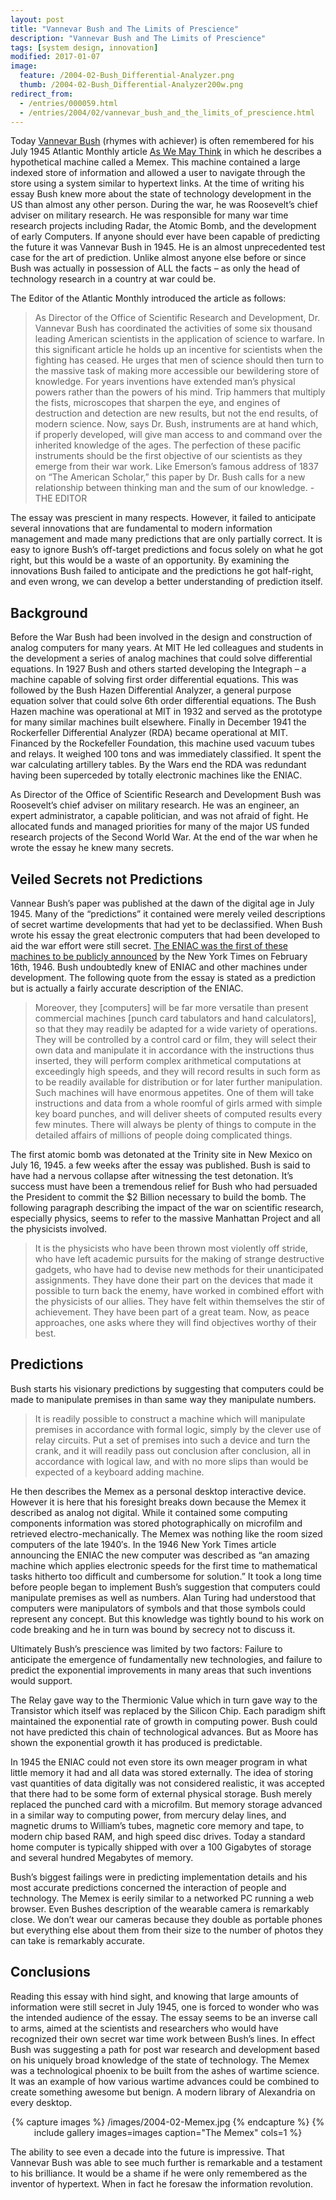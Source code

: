 ```yaml
---
layout: post
title: "Vannevar Bush and The Limits of Prescience"
description: "Vannevar Bush and The Limits of Prescience"
tags: [system design, innovation]
modified: 2017-01-07
image:
  feature: /2004-02-Bush_Differential-Analyzer.png
  thumb: /2004-02-Bush_Differential-Analyzer200w.png
redirect_from: 
  - /entries/000059.html
  - /entries/2004/02/vannevar_bush_and_the_limits_of_prescience.html
---
```

Today [Vannevar Bush](http://www.ibiblio.org/pioneers/bush.html) (rhymes with achiever) is often remembered for his July 1945 Atlantic Monthly article [As We May Think](http://www.theatlantic.com/magazine/archive/1945/07/as-we-may-think/303881/) in which he describes a hypothetical machine called a Memex. This machine contained a large indexed store of information and allowed a user to navigate through the store using a system similar to hypertext links. At the time of writing his essay Bush knew more about the state of technology development in the US than almost any other person. During the war, he was Roosevelt’s chief adviser on military research. He was responsible for many war time research projects including Radar, the Atomic Bomb, and the development of early Computers. If anyone should ever have been capable of predicting the future it was Vannevar Bush in 1945. He is an almost unprecedented test case for the art of prediction. Unlike almost anyone else before or since Bush was actually in possession of ALL the facts – as only the head of technology research in a country at war could be.


The Editor of the Atlantic Monthly introduced the article as follows:

> As Director of the Office of Scientific Research and Development, Dr. Vannevar Bush has coordinated the activities of some six thousand leading American scientists in the application of science to warfare. In this significant article he holds up an incentive for scientists when the fighting has ceased. He urges that men of science should then turn to the massive task of making more accessible our bewildering store of knowledge. For years inventions have extended man’s physical powers rather than the powers of his mind. Trip hammers that multiply the fists, microscopes that sharpen the eye, and engines of destruction and detection are new results, but not the end results, of modern science. Now, says Dr. Bush, instruments are at hand which, if properly developed, will give man access to and command over the inherited knowledge of the ages. The perfection of these pacific instruments should be the first objective of our scientists as they emerge from their war work. Like Emerson’s famous address of 1837 on “The American Scholar,” this paper by Dr. Bush calls for a new relationship between thinking man and the sum of our knowledge. -THE EDITOR

The essay was prescient in many respects. However, it failed to anticipate several innovations that are fundamental to modern information management and made many predictions that are only partially correct. It is easy to ignore Bush’s off-target predictions and focus solely on what he got right, but this would be a waste of an opportunity. By examining the innovations Bush failed to anticipate and the predictions he got half-right, and even wrong, we can develop a better understanding of prediction itself.

## Background

Before the War Bush had been involved in the design and construction of analog computers for many years. At MIT He led colleagues and students in the development a series of analog machines that could solve differential equations. In 1927 Bush and others started developing the Integraph – a machine capable of solving first order differential equations. This was followed by the Bush Hazen Differential Analyzer, a general purpose equation solver that could solve 6th order differential equations. The Bush Hazen machine was operational at MIT in 1932 and served as the prototype for many similar machines built elsewhere. Finally in December 1941 the Rockerfeller Differential Analyzer (RDA) became operational at MIT. Financed by the Rockefeller Foundation, this machine used vacuum tubes and relays. It weighed 100 tons and was immediately classified. It spent the war calculating artillery tables. By the Wars end the RDA was redundant having been superceded by totally electronic machines like the ENIAC.

As Director of the Office of Scientific Research and Development Bush was Roosevelt’s chief adviser on military research. He was an engineer, an expert administrator, a capable politician, and was not afraid of fight. He allocated funds and managed priorities for many of the major US funded research projects of the Second World War. At the end of the war when he wrote the essay he knew many secrets.

## Veiled Secrets not Predictions

Vannear Bush’s paper was published at the dawn of the digital age in July 1945. Many of the “predictions” it contained were merely veiled descriptions of secret wartime developments that had yet to be declassified. When Bush wrote his essay the great electronic computers that had been developed to aid the war effort were still secret. [The ENIAC was the first of these machines to be publicly announced](http://www.upenn.edu/computing/printout/archive/v12/4/crackpot.html) by the New York Times on February 16th, 1946. Bush undoubtedly knew of ENIAC and other machines under development. The following quote from the essay is stated as a prediction but is actually a fairly accurate description of the ENIAC.

> Moreover, they [computers] will be far more versatile than present commercial machines [punch card tabulators and hand calculators], so that they may readily be adapted for a wide variety of operations. They will be controlled by a control card or film, they will select their own data and manipulate it in accordance with the instructions thus inserted, they will perform complex arithmetical computations at exceedingly high speeds, and they will record results in such form as to be readily available for distribution or for later further manipulation. Such machines will have enormous appetites. One of them will take instructions and data from a whole roomful of girls armed with simple key board punches, and will deliver sheets of computed results every few minutes. There will always be plenty of things to compute in the detailed affairs of millions of people doing complicated things.

The first atomic bomb was detonated at the Trinity site in New Mexico on July 16, 1945. a few weeks after the essay was published. Bush is said to have had a nervous collapse after witnessing the test detonation. It’s success must have been a tremendous relief for Bush who had persuaded the President to commit the $2 Billion necessary to build the bomb. The following paragraph describing the impact of the war on scientific research, especially physics, seems to refer to the massive Manhattan Project and all the physicists involved.

> It is the physicists who have been thrown most violently off stride, who have left academic pursuits for the making of strange destructive gadgets, who have had to devise new methods for their unanticipated assignments. They have done their part on the devices that made it possible to turn back the enemy, have worked in combined effort with the physicists of our allies. They have felt within themselves the stir of achievement. They have been part of a great team. Now, as peace approaches, one asks where they will find objectives worthy of their best.

## Predictions

Bush starts his visionary predictions by suggesting that computers could be made to manipulate premises in than same way they manipulate numbers.

> It is readily possible to construct a machine which will manipulate premises in accordance with formal logic, simply by the clever use of relay circuits. Put a set of premises into such a device and turn the crank, and it will readily pass out conclusion after conclusion, all in accordance with logical law, and with no more slips than would be expected of a keyboard adding machine.

He then describes the Memex as a personal desktop interactive device. However it is here that his foresight breaks down because the Memex it described as analog not digital. While it contained some computing components information was stored photographically on microfilm and retrieved electro-mechanically. The Memex was nothing like the room sized computers of the late 1940′s. In the 1946 New York Times article announcing the ENIAC the new computer was described as “an amazing machine which applies electronic speeds for the first time to mathematical tasks hitherto too difficult and cumbersome for solution.” It took a long time before people began to implement Bush’s suggestion that computers could manipulate premises as well as numbers. Alan Turing had understood that computers were manipulators of symbols and that those symbols could represent any concept. But this knowledge was tightly bound to his work on code breaking and he in turn was bound by secrecy not to discuss it.

Ultimately Bush’s prescience was limited by two factors: Failure to anticipate the emergence of fundamentally new technologies, and failure to predict the exponential improvements in many areas that such inventions would support.

The Relay gave way to the Thermionic Value which in turn gave way to the Transistor which itself was replaced by the Silicon Chip. Each paradigm shift maintained the exponential rate of growth in computing power. Bush could not have predicted this chain of technological advances. But as Moore has shown the exponential growth it has produced is predictable.

In 1945 the ENIAC could not even store its own meager program in what little memory it had and all data was stored externally. The idea of storing vast quantities of data digitally was not considered realistic, it was accepted that there had to be some form of external physical storage. Bush merely replaced the punched card with a microfilm. But memory storage advanced in a similar way to computing power, from mercury delay lines, and magnetic drums to William’s tubes, magnetic core memory and tape, to modern chip based RAM, and high speed disc drives. Today a standard home computer is typically shipped with over a 100 Gigabytes of storage and several hundred Megabytes of memory.

Bush’s biggest failings were in predicting implementation details and his most accurate predictions concerned the interaction of people and technology. The Memex is eerily similar to a networked PC running a web browser. Even Bushes description of the wearable camera is remarkably close. We don’t wear our cameras because they double as portable phones but everything else about them from their size to the number of photos they can take is remarkably accurate.

## Conclusions

Reading this essay with hind sight, and knowing that large amounts of information were still secret in July 1945, one is forced to wonder who was the intended audience of the essay. The essay seems to be an inverse call to arms, aimed at the scientists and researchers who would have recognized their own secret war time work between Bush’s lines. In effect Bush was suggesting a path for post war research and development based on his uniquely broad knowledge of the state of technology. The Memex was a technological phoenix to be built from the ashes of wartime science. It was an example of how various wartime advances could be combined to create something awesome but benign. A modern library of Alexandria on every desktop.

<div align="center">
{% capture images %}
    /images/2004-02-Memex.jpg
{% endcapture %}
{% include gallery images=images caption="The Memex" cols=1 %}
</div>

The ability to see even a decade into the future is impressive. That Vannevar Bush was able to see much further is remarkable and a testament to his brilliance. It would be a shame if he were only remembered as the inventor of hypertext. When in fact he foresaw the information revolution.